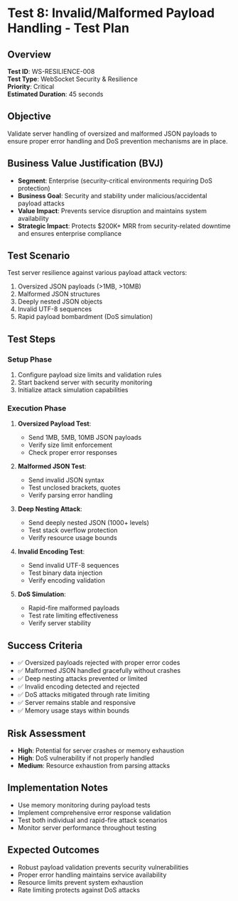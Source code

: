 # Test 8: Invalid/Malformed Payload Handling - Test Plan

## Overview
**Test ID**: WS-RESILIENCE-008  
**Test Type**: WebSocket Security & Resilience  
**Priority**: Critical  
**Estimated Duration**: 45 seconds  

## Objective
Validate server handling of oversized and malformed JSON payloads to ensure proper error handling and DoS prevention mechanisms are in place.

## Business Value Justification (BVJ)
- **Segment**: Enterprise (security-critical environments requiring DoS protection)
- **Business Goal**: Security and stability under malicious/accidental payload attacks
- **Value Impact**: Prevents service disruption and maintains system availability
- **Strategic Impact**: Protects $200K+ MRR from security-related downtime and ensures enterprise compliance

## Test Scenario
Test server resilience against various payload attack vectors:
1. Oversized JSON payloads (>1MB, >10MB)
2. Malformed JSON structures
3. Deeply nested JSON objects
4. Invalid UTF-8 sequences
5. Rapid payload bombardment (DoS simulation)

## Test Steps

### Setup Phase
1. Configure payload size limits and validation rules
2. Start backend server with security monitoring
3. Initialize attack simulation capabilities

### Execution Phase
1. **Oversized Payload Test**:
   - Send 1MB, 5MB, 10MB JSON payloads
   - Verify size limit enforcement
   - Check proper error responses

2. **Malformed JSON Test**:
   - Send invalid JSON syntax
   - Test unclosed brackets, quotes
   - Verify parsing error handling

3. **Deep Nesting Attack**:
   - Send deeply nested JSON (1000+ levels)
   - Test stack overflow protection
   - Verify resource usage bounds

4. **Invalid Encoding Test**:
   - Send invalid UTF-8 sequences
   - Test binary data injection
   - Verify encoding validation

5. **DoS Simulation**:
   - Rapid-fire malformed payloads
   - Test rate limiting effectiveness
   - Verify server stability

## Success Criteria
- ✅ Oversized payloads rejected with proper error codes
- ✅ Malformed JSON handled gracefully without crashes
- ✅ Deep nesting attacks prevented or limited
- ✅ Invalid encoding detected and rejected
- ✅ DoS attacks mitigated through rate limiting
- ✅ Server remains stable and responsive
- ✅ Memory usage stays within bounds

## Risk Assessment
- **High**: Potential for server crashes or memory exhaustion
- **High**: DoS vulnerability if not properly handled
- **Medium**: Resource exhaustion from parsing attacks

## Implementation Notes
- Use memory monitoring during payload tests
- Implement comprehensive error response validation
- Test both individual and rapid-fire attack scenarios
- Monitor server performance throughout testing

## Expected Outcomes
- Robust payload validation prevents security vulnerabilities
- Proper error handling maintains service availability
- Resource limits prevent system exhaustion
- Rate limiting protects against DoS attacks